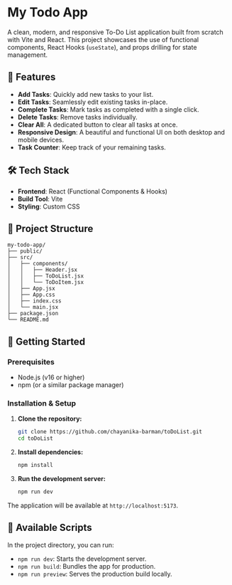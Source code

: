 # My Todo App

A clean, modern, and responsive To-Do List application built from scratch with Vite and React. This project showcases the use of functional components, React Hooks (`useState`), and props drilling for state management.

## 🚀 Features

- **Add Tasks**: Quickly add new tasks to your list.
- **Edit Tasks**: Seamlessly edit existing tasks in-place.
- **Complete Tasks**: Mark tasks as completed with a single click.
- **Delete Tasks**: Remove tasks individually.
- **Clear All**: A dedicated button to clear all tasks at once.
- **Responsive Design**: A beautiful and functional UI on both desktop and mobile devices.
- **Task Counter**: Keep track of your remaining tasks.

## 🛠️ Tech Stack

- **Frontend**: React (Functional Components & Hooks)
- **Build Tool**: Vite
- **Styling**: Custom CSS

## 📁 Project Structure

```
my-todo-app/
├── public/
├── src/
│   ├── components/
│   │   ├── Header.jsx
│   │   ├── ToDoList.jsx
│   │   └── ToDoItem.jsx
│   ├── App.jsx
│   ├── App.css
│   ├── index.css
│   └── main.jsx
├── package.json
└── README.md
```

## 🚀 Getting Started

### Prerequisites

- Node.js (v16 or higher)
- npm (or a similar package manager)

### Installation & Setup

1.  **Clone the repository:**
    ```bash
    git clone https://github.com/chayanika-barman/toDoList.git
    cd toDoList
    ```

2.  **Install dependencies:**
    ```bash
    npm install
    ```

3.  **Run the development server:**
    ```bash
    npm run dev
    ```

The application will be available at `http://localhost:5173`.

## 🔧 Available Scripts

In the project directory, you can run:

- `npm run dev`: Starts the development server.
- `npm run build`: Bundles the app for production.
- `npm run preview`: Serves the production build locally.

